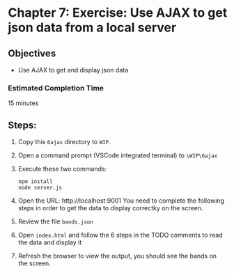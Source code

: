 # Chapter 7: Exercise: Use AJAX to get json data from a local server
## Objectives
* Use AJAX to get and display json data

### Estimated Completion Time 
15 minutes

## Steps:
1. Copy this `6ajax` directory to `WIP`.

1. Open a command prompt (VSCode integrated terminal) to `\WIP\6ajax` 

1. Execute these two commands:
    ```
    npm install
    node server.js 
    ```
1. Open the URL: http://localhost:9001
You need to complete the following steps in order to get the data to display correctky on the screen.

1. Review the file `bands.json`

1. Open `index.html` and follow the 6 steps in the TODO comments to read the data and display it

1. Refresh the browser to view the output, you should see the bands on the screen.